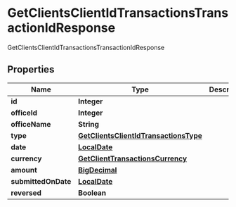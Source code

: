 

# GetClientsClientIdTransactionsTransactionIdResponse

GetClientsClientIdTransactionsTransactionIdResponse
## Properties

Name | Type | Description | Notes
------------ | ------------- | ------------- | -------------
**id** | **Integer** |  |  [optional]
**officeId** | **Integer** |  |  [optional]
**officeName** | **String** |  |  [optional]
**type** | [**GetClientsClientIdTransactionsType**](GetClientsClientIdTransactionsType.md) |  |  [optional]
**date** | [**LocalDate**](LocalDate.md) |  |  [optional]
**currency** | [**GetClientTransactionsCurrency**](GetClientTransactionsCurrency.md) |  |  [optional]
**amount** | [**BigDecimal**](BigDecimal.md) |  |  [optional]
**submittedOnDate** | [**LocalDate**](LocalDate.md) |  |  [optional]
**reversed** | **Boolean** |  |  [optional]



